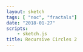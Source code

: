 ```yaml
---
layout: sketch
tags: [ "noc", "fractals"]
date: "2018-01-27"
scripts: 
    - sketch.js
title: Recursive Circles 2
---
```

